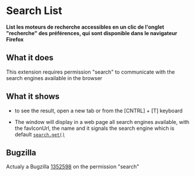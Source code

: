 # Search List


**List les moteurs de recherche accessibles en un clic de l'onglet "recherche" des préférences, qui sont disponible dans le navigateur Firefox**


## What it does ##

This extension requires permission "search" to communicate with the search engines available in the browser


## What it shows ##

* to see the result, open a new tab or from the [CNTRL] + [T] keyboard

* The window will display in a web page all search engines available, with the favIconUrl, the name and it signals the search engine which is default
[`search.get()`](https://developer.mozilla.org/en-US/docs/Mozilla/Add-ons/WebExtensions/API/search/get)

## Bugzilla ##

Actualy a Bugzilla [1352598](https://bugzilla.mozilla.org/show_bug.cgi?id=1352598) on the permission "search"

